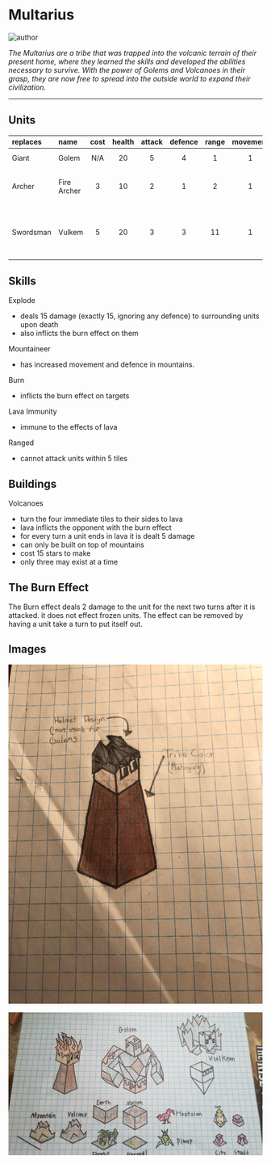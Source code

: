 # Multarius

![author](https://img.shields.io/badge/author-Nyrrv%234841-%237289DA)

*The Multarius are a tribe that was trapped into the volcanic terrain of their present home, where they learned the skills and developed the abilities necessary to survive. With the power of Golems and Volcanoes in their grasp, they are now free to spread into the outside world to expand their civilization.*

---

## Units

| replaces | name | cost | health | attack | defence | range | movement | skills |
|:---------|:-----|:----:|:------:|:------:|:-------:|:-----:|:--------:|:-------|
| Giant | Golem | N/A | 20 | 5 | 4 | 1 | 1 | Explode, Mountaineer |
| Archer | Fire Archer | 3 | 10 | 2 | 1 | 2 | 1 | Dash, Fortify, Burn, Lava Immunity |
| Swordsman | Vulkem | 5 | 20 | 3 | 3 | 11 | 1 | Dash, Fortify, Ranged, Mountaineer, Lava Immunity |

## Skills

Explode

- deals 15 damage (exactly 15, ignoring any defence) to surrounding units upon death
- also inflicts the burn effect on them

Mountaineer

- has increased movement and defence in mountains.

Burn

- inflicts the burn effect on targets

Lava Immunity

- immune to the effects of lava

Ranged

- cannot attack units within 5 tiles

## Buildings

Volcanoes

- turn the four immediate tiles to their sides to lava
- lava inflicts the opponent with the burn effect
- for every turn a unit ends in lava it is dealt 5 damage
- can only be built on top of mountains
- cost 15 stars to make
- only three may exist at a time

## The Burn Effect

The Burn effect deals 2 damage to the unit for the next two turns after it is attacked. it does not effect frozen units. The effect can be removed by having a unit take a turn to put itself out.

## Images

![A generic Multarius unit](../images/multarius0.jpg)

![Various Multarius units, buildings and terrain](../images/multarius1.jpg)
